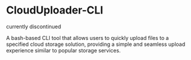 # CloudUploader-CLI
currently discontinued 

A bash-based CLI tool that allows users to quickly upload files to a specified cloud storage solution, providing a simple and seamless upload experience similar to popular storage services.
